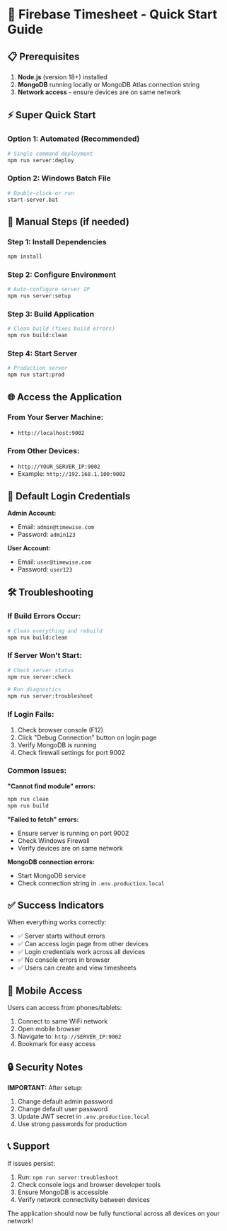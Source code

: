 # 🚀 Firebase Timesheet - Quick Start Guide

## 📋 Prerequisites
1. **Node.js** (version 18+) installed
2. **MongoDB** running locally or MongoDB Atlas connection string
3. **Network access** - ensure devices are on same network

## ⚡ Super Quick Start

### Option 1: Automated (Recommended)
```bash
# Single command deployment
npm run server:deploy
```

### Option 2: Windows Batch File
```bash
# Double-click or run
start-server.bat
```

## 🔧 Manual Steps (if needed)

### Step 1: Install Dependencies
```bash
npm install
```

### Step 2: Configure Environment
```bash
# Auto-configure server IP
npm run server:setup
```

### Step 3: Build Application
```bash
# Clean build (fixes build errors)
npm run build:clean
```

### Step 4: Start Server
```bash
# Production server
npm run start:prod
```

## 🌐 Access the Application

### From Your Server Machine:
- `http://localhost:9002`

### From Other Devices:
- `http://YOUR_SERVER_IP:9002`
- Example: `http://192.168.1.100:9002`

## 🔐 Default Login Credentials

**Admin Account:**
- Email: `admin@timewise.com`
- Password: `admin123`

**User Account:**
- Email: `user@timewise.com`
- Password: `user123`

## 🛠️ Troubleshooting

### If Build Errors Occur:
```bash
# Clean everything and rebuild
npm run build:clean
```

### If Server Won't Start:
```bash
# Check server status
npm run server:check

# Run diagnostics
npm run server:troubleshoot
```

### If Login Fails:
1. Check browser console (F12)
2. Click "Debug Connection" button on login page
3. Verify MongoDB is running
4. Check firewall settings for port 9002

### Common Issues:

**"Cannot find module" errors:**
```bash
npm run clean
npm run build
```

**"Failed to fetch" errors:**
- Ensure server is running on port 9002
- Check Windows Firewall
- Verify devices are on same network

**MongoDB connection errors:**
- Start MongoDB service
- Check connection string in `.env.production.local`

## ✅ Success Indicators

When everything works correctly:
- ✅ Server starts without errors
- ✅ Can access login page from other devices
- ✅ Login credentials work across all devices
- ✅ No console errors in browser
- ✅ Users can create and view timesheets

## 📱 Mobile Access

Users can access from phones/tablets:
1. Connect to same WiFi network
2. Open mobile browser
3. Navigate to: `http://SERVER_IP:9002`
4. Bookmark for easy access

## 🔒 Security Notes

**IMPORTANT:** After setup:
1. Change default admin password
2. Change default user password  
3. Update JWT secret in `.env.production.local`
4. Use strong passwords for production

## 📞 Support

If issues persist:
1. Run: `npm run server:troubleshoot`
2. Check console logs and browser developer tools
3. Ensure MongoDB is accessible
4. Verify network connectivity between devices

The application should now be fully functional across all devices on your network!